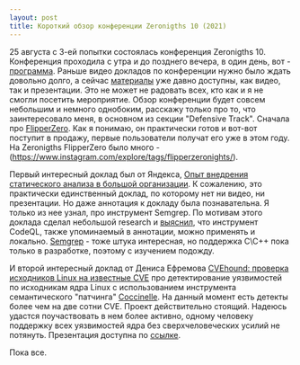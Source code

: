 ```yaml
---
layout: post
title: Короткий обзор конференции Zeronigths 10 (2021)
---
```

25 августа с 3-ей попытки состоялась конференция Zeronigths 10.
Конференция проходила с утра и до позднего вечера, в один день, вот - [программа](https://zeronights.ru/program/).
Раньше видео докладов по конференции нужно было ждать довольно долго, а сейчас [материалы](https://zeronights.ru/materials/) уже давно доступны, как видео, так и презентации. Это не может не радовать всех, кто как и я не смогли посетить мероприятие.
Обзор конференции будет совсем небольшим и немного однобоким, расскажу только про то, что заинтересовало меня, в основном из секции "Defensive Track".
Сначала про [FlipperZero](https://shop.flipperzero.one/ru). Как я понимаю, он практически готов и вот-вот поступит в продажу, первые пользователи получат его уже в этом году. На Zeronigths FlipperZero было много - (https://www.instagram.com/explore/tags/flipperzeronights/). 

Первый интересный доклад был от Яндекса, [Опыт внедрения статического анализа в большой организации](https://zeronights.ru/reports/opyt-vnedreniya-staticheskogo-analiza-v-bolshoj-organizaczii/). К сожалению, это практически единственный доклад, по которому нет ни видео, ни презентации. Но даже аннотация к докладу была познавательна. Я только из нее узнал, про инструмент Semgrep. По мотивам этого доклада сделал небольшой research и [выяснил](https://habr.com/ru/company/swordfish_security/blog/541554/), что инструмент CodeQL, также упоминаемый в аннотации, можно применять и локально. [Semgrep](https://semgrep.dev/) - тоже штука интересная, но поддержка С\С++ пока только в разработке, поэтому с изучением подожду.

И второй интересный доклад от Дениса Ефремова [CVEhound: проверка исходников Linux на известные CVE](https://zeronights.ru/reports/cvehound-proverka-ishodnikov-linux-na-izvestnye-cve/) про детектирование уязвимостей по исходникам ядра Linux с использованием инструмента семантического "патчинга" [Coccinelle](https://www.kernel.org/doc/html/latest/dev-tools/coccinelle.html). На данный момент есть детекты более чем на две сотни CVE. Проект действительно стоящий. Надеюсь удастся поучаствовать в нем более активно, одному человеку поддержку всех уязвимостей ядра без сверхчеловеческих усилий не потянуть. Презентация доступна по [ссылке](https://zeronights.ru/wp-content/uploads/2021/09/zn2021_cvehound.pdf).

Пока все.